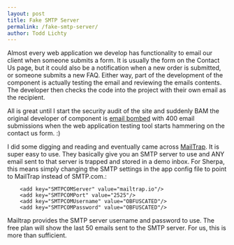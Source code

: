 ```yaml
---
layout: post
title: Fake SMTP Server
permalink: /fake-smtp-server/
author: Todd Lichty
---
```

<!--kg-card-begin: markdown--><p>Almost every web application we develop has functionality to email our client when someone submits a form. It is usually the form on the Contact Us page, but it could also be a notification when a new order is submitted, or someone submits a new FAQ. Either way, part of the development of the component is actually testing the email and reviewing the emails contents. The developer then checks the code into the project with their own email as the recipient.</p>
<p>All is great until I start the security audit of the site and suddenly BAM the original developer of component is <a href="https://en.wikipedia.org/wiki/Email_bomb">email bombed</a> with 400 email submissions when the web application testing tool starts hammering on the contact us form. :)</p>
<p>I did some digging and reading and eventually came across <a href="https://mailtrap.io/">MailTrap</a>. It is super easy to use. They basically give you an SMTP server to use and ANY email sent to that server is trapped and stored in a demo inbox. For Sherpa, this means simply changing the SMTP settings in the app config file to point to MailTrap instead of SMTP.com.:</p>
<pre><code>    &lt;add key=&quot;SMTPCOMServer&quot; value=&quot;mailtrap.io&quot;/&gt;
    &lt;add key=&quot;SMTPCOMPort&quot; value=&quot;2525&quot;/&gt;
    &lt;add key=&quot;SMTPCOMUsername&quot; value=&quot;OBFUSCATED&quot;/&gt;
    &lt;add key=&quot;SMTPCOMPassword&quot; value=&quot;OBFUSCATED&quot;/&gt;
</code></pre>
<p>Mailtrap provides the SMTP server username and password to use. The free plan will show the last 50 emails sent to the SMTP server. For us, this is more than sufficient.</p>
<!--kg-card-end: markdown-->